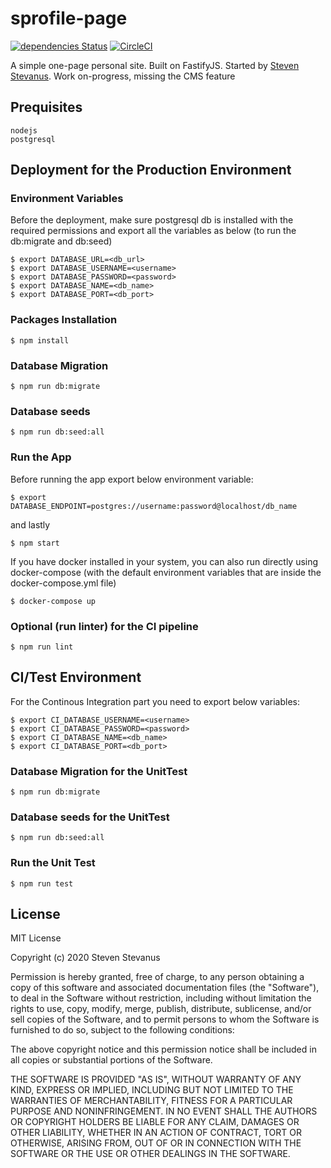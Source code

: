 # sprofile-page

[![dependencies Status](https://david-dm.org/stvnorg/sprofile-page/status.svg)](https://david-dm.org/stvnorg/sprofile-page)
[![CircleCI](https://circleci.com/gh/stvnorg/sprofile-page.svg?style=svg)](https://circleci.com/gh/stvnorg/sprofile-page)


A simple one-page personal site. Built on FastifyJS. Started by [Steven Stevanus](https://github.com/stvnorg).
Work on-progress, missing the CMS feature

## Prequisites

   ```
   nodejs
   postgresql
   ```

## Deployment for the Production Environment

### Environment Variables

Before the deployment, make sure postgresql db is installed with the required permissions and export all the variables as below (to run the db:migrate and db:seed)

  ```$ export NODE_ENV='production'
  $ export DATABASE_URL=<db_url>
  $ export DATABASE_USERNAME=<username>
  $ export DATABASE_PASSWORD=<password>
  $ export DATABASE_NAME=<db_name>
  $ export DATABASE_PORT=<db_port>
  ```

### Packages Installation

  `$ npm install`

### Database Migration

  `$ npm run db:migrate`

### Database seeds

  `$ npm run db:seed:all`

### Run the App

Before running the app export below environment variable:

  `$ export DATABASE_ENDPOINT=postgres://username:password@localhost/db_name`

and lastly

  `$ npm start`

If you have docker installed in your system, you can also run directly using docker-compose (with the default environment variables that are inside the docker-compose.yml file)

  `$ docker-compose up`

### Optional (run linter) for the CI pipeline

  `$ npm run lint`

## CI/Test Environment

For the Continous Integration part you need to export below variables:

  ```$ export CI_DATABASE_URL=localhost
  $ export CI_DATABASE_USERNAME=<username>
  $ export CI_DATABASE_PASSWORD=<password>
  $ export CI_DATABASE_NAME=<db_name>
  $ export CI_DATABASE_PORT=<db_port>
  ```

### Database Migration for the UnitTest

  `$ npm run db:migrate`

### Database seeds for the UnitTest

  `$ npm run db:seed:all`

### Run the Unit Test

  `$ npm run test`


## License

MIT License

Copyright (c) 2020 Steven Stevanus

Permission is hereby granted, free of charge, to any person obtaining a copy
of this software and associated documentation files (the "Software"), to deal
in the Software without restriction, including without limitation the rights
to use, copy, modify, merge, publish, distribute, sublicense, and/or sell
copies of the Software, and to permit persons to whom the Software is
furnished to do so, subject to the following conditions:

The above copyright notice and this permission notice shall be included in all
copies or substantial portions of the Software.

THE SOFTWARE IS PROVIDED "AS IS", WITHOUT WARRANTY OF ANY KIND, EXPRESS OR
IMPLIED, INCLUDING BUT NOT LIMITED TO THE WARRANTIES OF MERCHANTABILITY,
FITNESS FOR A PARTICULAR PURPOSE AND NONINFRINGEMENT. IN NO EVENT SHALL THE
AUTHORS OR COPYRIGHT HOLDERS BE LIABLE FOR ANY CLAIM, DAMAGES OR OTHER
LIABILITY, WHETHER IN AN ACTION OF CONTRACT, TORT OR OTHERWISE, ARISING FROM,
OUT OF OR IN CONNECTION WITH THE SOFTWARE OR THE USE OR OTHER DEALINGS IN THE
SOFTWARE.
